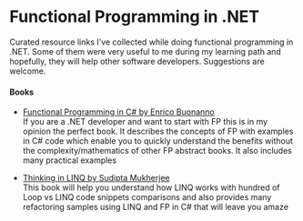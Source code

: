 # Functional Programming in .NET
Curated resource links I've collected while doing functional programming in .NET. Some of them were very useful to me during my learning path and hopefully, they will help other software developers. Suggestions are welcome.

#### Books
* [Functional Programming in C# by Enrico Buonanno](https://www.manning.com/books/functional-programming-in-c-sharp)  
If you are a .NET developer and want to start with FP this is in my opinion the perfect book. It describes the concepts of FP with examples in C# code which enable you to quickly understand the benefits without the complexity/mathematics of other FP abstract books. It also includes many practical examples

* [Thinking in LINQ by Sudipta Mukherjee](https://www.apress.com/gp/book/9781430268451)  
This book will help you understand how LINQ works with hundred of Loop vs LINQ code snippets comparisons and also provides many refactoring samples using LINQ and FP in C# that will leave you amaze
